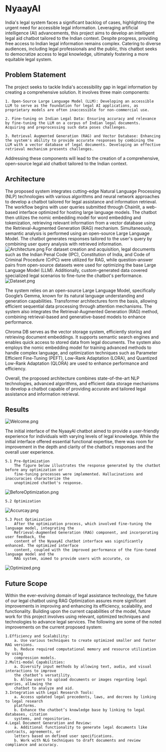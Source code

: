 
# NyaayAI

India's legal system faces a significant backlog of cases, highlighting the urgent need for accessible legal information. Leveraging artificial intelligence (AI) advancements, this project aims to develop an intelligent legal aid chatbot tailored to the Indian context. Despite progress, providing free access to Indian legal information remains complex. Catering to diverse audiences, including legal professionals and the public, this chatbot seeks to democratize access to legal knowledge, ultimately fostering a more equitable legal system.
## Problem Statement
The project seeks to tackle India's accessibility gap in legal information by creating a comprehensive solution. It involves three main components:

    1. Open-Source Large Language Model (LLM): Developing an accessible LLM to serve as the foundation for legal AI applications, as proprietary models are often inaccessible for non-commercial use.

    2. Fine-tuning on Indian Legal Data: Ensuring accuracy and relevance by fine-tuning the LLM on a corpus of Indian legal documents. Acquiring and preprocessing such data poses challenges.

    3. Retrieval Augmented Generation (RAG) and Vector Database: Enhancing the system's ability to provide accurate responses by combining the LLM with a vector database of legal documents. Developing an effective retrieval mechanism presents challenges.

Addressing these components will lead to the creation of a comprehensive, open-source legal aid chatbot tailored to the Indian context.

## Architecture
The proposed system integrates cutting-edge Natural Language Processing (NLP) technologies with various algorithms and neural network approaches to develop a chatbot tailored for legal assistance and information retrieval. 
The workflow begins with user queries submitted through Chainlit, a web-based interface optimized for hosting large language models. The chatbot then utilizes the nomic embedding model for word embedding and tokenization, retrieving relevant information from a vector database using the Retrieval-Augmented Generation (RAG) mechanism. Simultaneously, semantic analysis is performed using an open-source Large Language Model. The chatbot generates responses tailored to the user's query by combining user query analysis with retrieved information.
![Architecture.png](Images/Architecture.png)
For dataset creation and acquisition, legal documents such as the Indian Penal Code (IPC), Constitution of India, and Code of Criminal Procedure (CrPC) were utilized for RAG, while question-answer pairs from open-source datasets were used for optimizing the base Large Language Model (LLM). Additionally, custom-generated data covered specialized legal scenarios to fine-tune the chatbot's performance.
![Dataset.png](Images/Dataset.png)


The system relies on an open-source Large Language Model, specifically Google’s Gemma, known for its natural language understanding and generation capabilities. Transformer architectures form the basis, allowing efficient sequential data processing through attention mechanisms. The system also integrates the Retrieval-Augmented Generation (RAG) method, combining retrieval-based and generative-based models to enhance performance.

Chroma DB serves as the vector storage system, efficiently storing and retrieving document embeddings. It supports semantic search engines and enables quick access to stored data from legal documents. The system also employs the nomic embedding model for training advanced methods to handle complex language, and optimization techniques such as Parameter Efficient Fine-Tuning (PEFT), Low-Rank Adaptation (LORA), and Quantized Low-Rank Adaptation (QLORA) are used to enhance performance and efficiency.

Overall, the proposed architecture combines state-of-the-art NLP technologies, advanced algorithms, and efficient data storage mechanisms to develop a chatbot capable of providing accurate and tailored legal assistance and information retrieval.
## Results 
![Welcome.png](Images/Welcome.png)

The initial interface of the NyaayAI chatbot aimed to provide a user-friendly experience for
individuals with varying levels of legal knowledge. While the initial interface offered essential
functional expertise, there was room for improvement in the depth and clarity of the chatbot's
responses and the overall user experience.

    5.1 Pre-Optimization
        The figure below illustrates the response generated by the chatbot before any optimization or
        fine-tuning processes were implemented. Hallucinations and inaccuracies characterize the
        unoptimized chatbot's response.
![BeforeOptimization.png](Images/BeforeOptimization.png)

    5.2 Optimization 
![Accurcay.png](Images/Accurcay.png)

    5.3 Post Optimization
        After the optimization process, which involved fine-tuning the language model, integrating the
        Retrieval-Augmented Generation (RAG) component, and incorporating user feedback, the
        content of the NyaayAI chatbot interface was significantly enhanced. The optimized interface
        content, coupled with the improved performance of the fine-tuned language model and the
        RAG system, aimed to provide users with accurate, co
![Optimized.png](Images/Optimized.png)

## Future Scope

Within the ever-evolving domain of legal assistance technology, the future of our legal chatbot
using RAG Optimization assures more significant improvements in improving and enhancing
its efficiency, scalability, and functionality. Building upon the current capabilities of the
model, future work for this project involves using relevant, optimized techniques and
technologies to advance legal services. The following are some of the noted improvements on
the current proposed system:

    1.Efficiency and Scalability:
        a. Use various techniques to create optimized smaller and faster RAG versions.
        b. Reduce required computational memory and resource utilization by using
        compression models.
    2.Multi-modal Capabilities:
        a. Diversify input methods by allowing text, audio, and visual interactions to improve
        the chatbot’s versatility.
        b. Allow users to upload documents or images regarding legal queries, allowing the
        chatbot to analyze and aid.
    3.Integration with Legal Research Tools:
        a. Access updated legal precedents, laws, and decrees by linking to legal research
        platforms.
        b. Enhance the chatbot’s knowledge base by linking to legal databases, citation
        systems, and repositories.
    4.Legal Document Generation and Review:
        a. Additional functionality to generate legal documents like contracts, agreements, or
        letters based on defined user specifications.
        b. Work with NLG techniques to draft documents and review compliance and accuracy.
